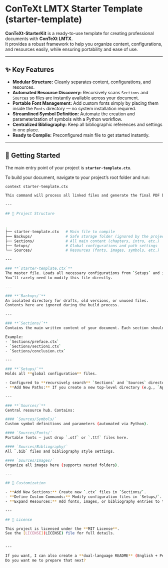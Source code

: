 # ConTeXt LMTX Starter Template (starter-template)

**ConTeXt-StarterKit** is a ready-to-use template for creating professional documents with **ConTeXt LMTX**.  
It provides a robust framework to help you organize content, configurations, and resources easily, while ensuring portability and ease of use.

---

## ✨ Key Features

- **Modular Structure:** Cleanly separates content, configurations, and resources.
- **Automated Resource Discovery:** Recursively scans `Sections` and `Sources` so files are instantly available across your document.
- **Portable Font Management:** Add custom fonts simply by placing them inside the `Fonts` directory — no system installation required.
- **Streamlined Symbol Definition:** Automate the creation and parameterization of symbols with a Python workflow.
- **Centralized Bibliography:** Keep all bibliographic references and settings in one place.
- **Ready to Compile:** Preconfigured main file to get started instantly.

---

## 🚀 Getting Started

The main entry point of your project is **`starter-template.ctx`**.

To build your document, navigate to your project’s root folder and run:
```bash
context starter-template.ctx

This command will process all linked files and generate the final PDF based on your configured structure.

---

## 📂 Project Structure


.
├── starter-template.ctx   # Main file to compile
├── Backups/               # Safe storage folder (ignored by the project)
├── Sections/              # All main content (chapters, intro, etc.)
├── Setups/                # Global configurations and path settings
└── Sources/               # Resources (fonts, images, symbols, etc.)

---

### **`starter-template.ctx`**
The master file. Loads all necessary configurations from `Setups` and imports content from `Sections` to build the document.  
You’ll rarely need to modify this file directly.

---

### **`Backups/`**
An isolated directory for drafts, old versions, or unused files.  
Contents here are ignored during the build process.

---

### **`Sections/`**
Contains the main written content of your document. Each section should be a separate `.ctx` file.  

Example:
- `Sections/preface.ctx`
- `Sections/section1.ctx`
- `Sections/conclusion.ctx`

---

### **`Setups/`**
Holds all **global configuration** files.

- Configured to **recursively search** `Sections` and `Sources` directories.
- **Add New Paths:** If you create a new top-level directory (e.g., `Appendices/`), register it in `Setups/SearchPaths.ctx`.

---

### **`Sources/`**
Central resource hub. Contains:

#### `Sources/Symbols/`
Custom symbol definitions and parameters (automated via Python).

#### `Sources/Fonts/`
Portable fonts — just drop `.otf` or `.ttf` files here.

#### `Sources/Bibliography/`
All `.bib` files and bibliography style settings.

#### `Sources/Images/`
Organize all images here (supports nested folders).

---

## 🔧 Customization

- **Add New Sections:** Create new `.ctx` files in `Sections/`.
- **Define Custom Commands:** Modify configuration files in `Setups/`.
- **Expand Resources:** Add fonts, images, or bibliography entries to the respective `Sources` folders.

---

## 📄 License

This project is licensed under the **MIT License**.  
See the [LICENSE](LICENSE) file for full details.


---

If you want, I can also create a **dual-language README** (English + Persian) so GitHub renders it beautifully for both audiences.  
Do you want me to prepare that next?

